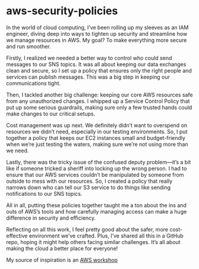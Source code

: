 # aws-security-policies

In the world of cloud computing, I’ve been rolling up my sleeves as an IAM engineer, diving deep into ways to tighten up security and streamline how we manage resources in AWS. My goal? To make everything more secure and run smoother.

Firstly, I realized we needed a better way to control who could send messages to our SNS topics. It was all about keeping our data exchanges clean and secure, so I set up a policy that ensures only the right people and services can publish messages. This was a big step in keeping our communications tight.

Then, I tackled another big challenge: keeping our core AWS resources safe from any unauthorized changes. I whipped up a Service Control Policy that put up some serious guardrails, making sure only a few trusted hands could make changes to our critical setups.

Cost management was up next. We definitely didn’t want to overspend on resources we didn’t need, especially in our testing environments. So, I put together a policy that keeps our EC2 instances small and budget-friendly when we’re just testing the waters, making sure we’re not using more than we need.

Lastly, there was the tricky issue of the confused deputy problem—it’s a bit like if someone tricked a sheriff into locking up the wrong person. I had to ensure that our AWS services couldn’t be manipulated by someone from outside to mess with our resources. So, I created a policy that really narrows down who can tell our S3 service to do things like sending notifications to our SNS topics.

All in all, putting these policies together taught me a ton about the ins and outs of AWS’s tools and how carefully managing access can make a huge difference in security and efficiency.

Reflecting on all this work, I feel pretty good about the safer, more cost-effective environment we’ve crafted. Plus, I’ve shared all this in a GitHub repo, hoping it might help others facing similar challenges. It’s all about making the cloud a better place for everyone!

My source of inspiration is an [AWS workshop](https://catalog.us-east-1.prod.workshops.aws/workshops/d1531d0a-79fd-45af-b198-d81e349ee660/en-US/20-install-the-assessment-tool)
